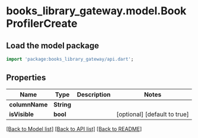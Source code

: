 # books_library_gateway.model.BookProfilerCreate

## Load the model package
```dart
import 'package:books_library_gateway/api.dart';
```

## Properties
Name | Type | Description | Notes
------------ | ------------- | ------------- | -------------
**columnName** | **String** |  | 
**isVisible** | **bool** |  | [optional] [default to true]

[[Back to Model list]](../README.md#documentation-for-models) [[Back to API list]](../README.md#documentation-for-api-endpoints) [[Back to README]](../README.md)


